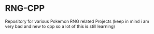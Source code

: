 # RNG-CPP
Repository for various Pokemon RNG related Projects (keep in mind i am very bad and new to cpp so a lot of this is still learning)
